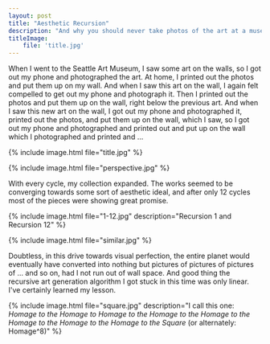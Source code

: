 ```yaml
---
layout: post
title: "Aesthetic Recursion"
description: "And why you should never take photos of the art at a museum"
titleImage:
    file: 'title.jpg'
---
```


When I went to the Seattle Art Museum, I saw some art on the walls, so I got out my phone and photographed the art. At home, I printed out the photos and put them up on my wall. And when I saw this art on the wall, I again felt compelled to get out my phone and photograph it. Then I printed out the photos and put them up on the wall, right below the previous art. And when I saw this new art on the wall, I got out my phone and photographed it, printed out the photos, and put them up on the wall, which I saw, so I got out my phone and photographed and printed out and put up on the wall which I photographed and printed and ...

{% include image.html file="title.jpg" %}

{% include image.html file="perspective.jpg" %}

With every cycle, my collection expanded. The works seemed to be converging towards some sort of aesthetic ideal, and after only 12 cycles most of the pieces were showing great promise.

{% include image.html file="1-12.jpg" description="Recursion 1 and Recursion 12" %}

{% include image.html file="similar.jpg" %}

Doubtless, in this drive towards visual perfection, the entire planet would eventually have converted into nothing but pictures of pictures of pictures of ... and so on, had I not run out of wall space. And good thing the recursive art generation algorithm I got stuck in this time was only linear. I've certainly learned my lesson.

{% include image.html file="square.jpg" description="I call this one: *Homage to the Homage to Homage to the Homage to the Homage to the Homage to the Homage to the Homage to the Square* (or alternately: Homage^8)" %}

